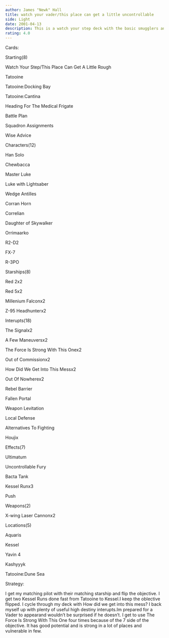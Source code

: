 ```yaml
---
author: James "Newk" Hall
title: watch your vader/this place can get a little uncontrollable
side: Light
date: 2001-04-13
description: This is a watch your step deck with the basic smugglers and luke.I spread out and drain and get the bonuses from the objective. I play Kessel run to retrieve and how did we get into this mess to cycle.
rating: 4.0
---
```

Cards: 

Starting(8)
Watch Your Step/This Place Can Get A Little Rough
Tatooine
Tatooine:Docking Bay
Tatooine:Cantina
Heading For The Medical Frigate
Battle Plan
Squadron Assignments
Wise Advice

Characters(12)
Han Solo
Chewbacca 
Master Luke
Luke with Lightsaber
Wedge Antilles
Corran Horn
Correlian
Daughter of Skywalker
Orrimaarko
R2-D2
FX-7
R-3PO

Starships(8)
Red 2x2
Red 5x2
Millenium Falconx2
Z-95 Headhunterx2

Interupts(18)
The Signalx2
A Few Maneuversx2
The Force Is Strong With This Onex2
Out of Commissionx2
How Did We Get Into This Messx2
Out Of Nowherex2
Rebel Barrier
Fallen Portal
Weapon Levitation
Local Defense
Alternatives To Fighting
Houjix

Effects(7)
Ultimatum
Uncontrollable Fury
Bacta Tank
Kessel Runx3
Push

Weapons(2)
X-wing Laser Cannonx2

Locations(5)
Aquaris
Kessel
Yavin 4
Kashyyyk
Tatooine:Dune Sea 

Strategy: 

I get my matching pilot with their matching starship and flip the objective. I get two Kessel Runs done fast from Tatooine to Kessel.I keep the oblective flipped. I cycle through my deck with How did we get into this mess? I back myself up with plenty of useful high destiny interupts.Im prepared for a Vader to appearand wouldn’t be surprised if he doesn’t. I get to use The Force Is Strong With This One four times because of the 7 side of the objective. It has good potential and is strong in a lot of places and vulnerable in few. 
